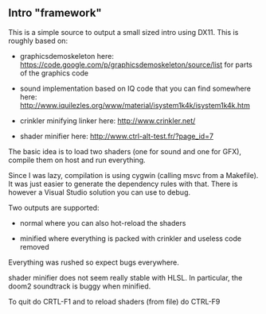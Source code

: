 Intro "framework"
-----------------

This is a simple source to output a small sized intro using DX11.
This is roughly based on:

* graphicsdemoskeleton here:
  https://code.google.com/p/graphicsdemoskeleton/source/list for parts of the
  graphics code

* sound implementation based on IQ code that you can find somewhere here:
  http://www.iquilezles.org/www/material/isystem1k4k/isystem1k4k.htm

* crinkler minifying linker here:
  http://www.crinkler.net/

* shader minifier here:
  http://www.ctrl-alt-test.fr/?page_id=7

The basic idea is to load two shaders (one for sound and one for GFX), compile
them on host and run everything.

Since I was lazy, compilation is using cygwin (calling msvc from a Makefile). It
was just easier to generate the dependency rules with that. There is however a
Visual Studio solution you can use to debug.

Two outputs are supported:

* normal where you can also hot-reload the shaders

* minified where everything is packed with crinkler and useless code removed

Everything was rushed so expect bugs everywhere.

shader minifier does not seem really stable with HLSL. In particular, the doom2
soundtrack is buggy when minified.

To quit do CRTL-F1 and to reload shaders (from file) do CTRL-F9


